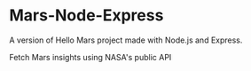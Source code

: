 # Mars-Node-Express
A version of Hello Mars project made with Node.js and Express.

Fetch Mars insights using NASA's public API
